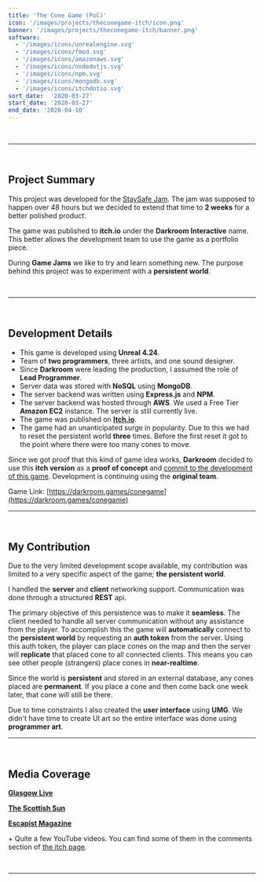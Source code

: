 ```yaml
---
title: 'The Cone Game (PoC)'
icon: '/images/projects/theconegame-itch/icon.png'
banner: '/images/projects/theconegame-itch/banner.png'
software:
  - '/images/icons/unrealengine.svg'
  - '/images/icons/fmod.svg'
  - '/images/icons/amazonaws.svg'
  - '/images/icons/nodedotjs.svg'
  - '/images/icons/npm.svg'
  - '/images/icons/mongodb.svg'
  - '/images/icons/itchdotio.svg'
sort_date:  '2020-03-27'
start_date: '2020-03-27'
end_date: '2020-04-10'
---
```


<br/>

___

<br/>

## Project Summary

This project was developed for the [StaySafe Jam](https://www.staysafejam.org/). The jam was supposed to happen over 48 hours but we decided to extend that time to **2 weeks** for a better polished product.

The game was published to **itch.io** under the **Darkroom Interactive** name. This better allows the development team to use the game as a portfolio piece.

During **Game Jams** we like to try and learn something new. The purpose behind this project was to experiment with a **persistent world**.

<br/>

___

<br/>

## Development Details

- This game is developed using **Unreal 4.24**. 
- Team of **two programmers**, three artists, and one sound designer.
- Since **Darkroom** were leading the production, I assumed the role of **Lead Programmer**.
- Server data was stored with **NoSQL** using **MongoDB**.
- The server backend was written using **Express.js** and **NPM**.
- The server backend was hosted through **AWS**. We used a Free Tier **Amazon EC2** instance. The server is still currently live.
- The game was published on [**Itch.io**](https://darkroom.games/conegame).
- The game had an unanticipated surge in popularity. Due to this we had to reset the persistent world **three** times. Before the first reset it got to the point where there were too many cones to move.

Since we got proof that this kind of game idea works, **Darkroom** decided to use this **itch version** as a **proof of concept** and [commit to the development of this game](/projects/theconegame). Development is continuing using the **original team**.

Game Link: [https://darkroom.games/conegame](https://darkroom.games/conegame)

___

<br/>

## My Contribution

Due to the very limited development scope available, my contribution was limited to a very specific aspect of the game; **the persistent world**.

I handled the **server** and **client** networking support. Communication was done through a structured **REST** api. 

The primary objective of this persistence was to make it **seamless**. The client needed to handle all server communication without any assistance from the player. To accomplish this the game will **automatically** connect to the **persistent world** by requesting an **auth token** from the server. Using this auth token, the player can place cones on the map and then the server will **replicate** that placed cone to all connected clients. This means you can see other people (strangers) place cones in **near-realtime**. 

Since the world is **persistent** and stored in an external database, any cones placed are **permanent**. If you place a cone and then come back one week later, that cone will still be there.

Due to time constraints I also created the **user interface** using **UMG**. We didn't have time to create UI art so the entire interface was done using **programmer art**.

___

<br/>

## Media Coverage

[**Glasgow Live**](https://www.glasgowlive.co.uk/news/glasgow-news/glasgow-cone-game-funny-online-18098583)

[**The Scottish Sun**](https://www.thescottishsun.co.uk/gaming-2/5505996/the-cone-game-glasgow-free-download/)

[**Escapist Magazine** ](https://www.escapistmagazine.com/v2/the-cone-game-free-glittering-sandbox-glaswegian-culture-darkroom-games/)

\+ Quite a few YouTube videos. You can find some of them in the comments section of [the itch page](https://darkroom.games/conegame).

<br/>

___

<br/>